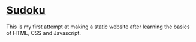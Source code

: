 # [Sudoku](https://atharvagupta28.github.io/Sudoku/)

This is my first attempt at making a static website after learning the basics of HTML, CSS and Javascript.
